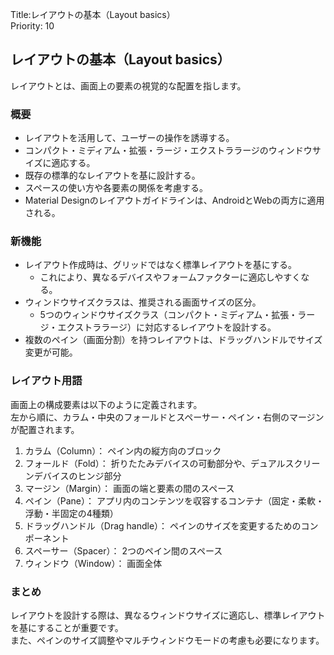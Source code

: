 Title:レイアウトの基本（Layout basics）  
Priority: 10  

## レイアウトの基本（Layout basics）
レイアウトとは、画面上の要素の視覚的な配置を指します。  

### 概要
 - レイアウトを活用して、ユーザーの操作を誘導する。
 - コンパクト・ミディアム・拡張・ラージ・エクストララージのウィンドウサイズに適応する。
 - 既存の標準的なレイアウトを基に設計する。
 - スペースの使い方や各要素の関係を考慮する。
 - Material Designのレイアウトガイドラインは、AndroidとWebの両方に適用される。

### 新機能
 - レイアウト作成時は、グリッドではなく標準レイアウトを基にする。
   - これにより、異なるデバイスやフォームファクターに適応しやすくなる。
 - ウィンドウサイズクラスは、推奨される画面サイズの区分。
   - 5つのウィンドウサイズクラス（コンパクト・ミディアム・拡張・ラージ・エクストララージ）に対応するレイアウトを設計する。
 - 複数のペイン（画面分割）を持つレイアウトは、ドラッグハンドルでサイズ変更が可能。

### レイアウト用語
画面上の構成要素は以下のように定義されます。  
左から順に、カラム・中央のフォールドとスペーサー・ペイン・右側のマージンが配置されます。  

1. カラム（Column）： ペイン内の縦方向のブロック
2. フォールド（Fold）： 折りたたみデバイスの可動部分や、デュアルスクリーンデバイスのヒンジ部分
3. マージン（Margin）： 画面の端と要素の間のスペース
4. ペイン（Pane）： アプリ内のコンテンツを収容するコンテナ（固定・柔軟・浮動・半固定の4種類）
5. ドラッグハンドル（Drag handle）： ペインのサイズを変更するためのコンポーネント
6. スペーサー（Spacer）： 2つのペイン間のスペース
7. ウィンドウ（Window）： 画面全体  

### まとめ
レイアウトを設計する際は、異なるウィンドウサイズに適応し、標準レイアウトを基にすることが重要です。  
また、ペインのサイズ調整やマルチウィンドウモードの考慮も必要になります。  
